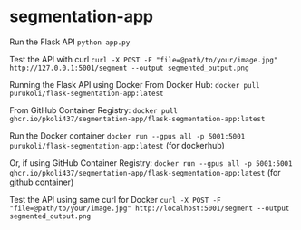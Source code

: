 # segmentation-app

Run the Flask API
`python app.py`

Test the API with curl
`curl -X POST -F "file=@path/to/your/image.jpg" http://127.0.0.1:5001/segment --output segmented_output.png`

Running the Flask API using Docker
From Docker Hub:
`docker pull purukoli/flask-segmentation-app:latest`

From GitHub Container Registry:
`docker pull ghcr.io/pkoli437/segmentation-app/flask-segmentation-app:latest`

Run the Docker container
`docker run --gpus all -p 5001:5001 purukoli/flask-segmentation-app:latest`     (for dockerhub)

Or, if using GitHub Container Registry:
`docker run --gpus all -p 5001:5001 ghcr.io/pkoli437/segmentation-app/flask-segmentation-app:latest`    (for github container)

Test the API using same curl for Docker
`curl -X POST -F "file=@path/to/your/image.jpg" http://localhost:5001/segment --output segmented_output.png`
